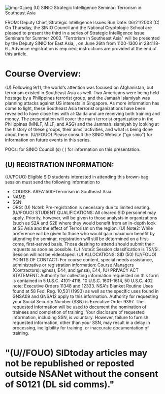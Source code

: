 ![img-0.jpeg](img-0.jpeg)
(U) SINIO Strategic Intelligence Seminar: Terrorism in Southeast Asia

FROM:
Deputy Chief, Strategic Intelligence Issues
Run Date: 06/21/2003
(C) On Thursday, the SINIO Council and the National Cryptologic School are pleased to present the third in a series of Strategic Intelligence Issue Seminars for Summer 2003. "Terrorism in Southeast Asia" will be presented by the Deputy SINIO for East Asia, , on June 26th from 1100-1300 in 284118-6 . Advance registration is required; instructions are provided at the end of this article.

# Course Overview: 

(U) Following 9/11, the world's attention was focused on Afghanistan, but terrorism existed in Southeast Asia as well. Two Americans were being held hostage by a Philippines terrorist group, and the Jamaah Islamiyah was planning attacks against US interests in Singapore. As more information has come to light, these Southeast Asia terrorist organizations have been revealed to have close ties with al-Qaida and are receiving both training and money. The presentation will cover the main terrorist organizations in the Philippines (MNLF, MILF, and ASG) and the Jammah Islamiyah by looking at the history of these groups, their aims, activities, and what is being done about them.
(U//FOUO) Please consult the SINIO Website ("go sinio") for information on future events in this series.

POCs:
for SINIO Council (s)
( ) for information on this presentation.

## (U) REGISTRATION INFORMATION:

(U//FOUO) Eligible SID students interested in attending this brown-bag session must send the following information to
- COURSE: AREA1500-Terrorism in Southeast Asia
- NAME:
- SSN:
- ORG:
(U) Note1: Pre-registration is necessary due to limited seating.
(U//FOUO) STUDENT QUALIFICATIONS: All cleared SID personnel may apply. Priority, however, will be given to those analysts in organizations (such as S2A and S2I) where they would benefit from an in-depth look at SE Asia and the effect of Terrorism on the region.
(U) Note2: While preference will be given to those who would gain maximum benefit by attending the seminar, registration will still be determined on a first-come, first-served basis. Those desiring to attend should submit their requests as soon as possible.
(U) Note3: Session classification is TS//SI. Session will not be videotaped.
(U) ALLOCATIONS: SID (50)
(U//FOUO) POINTS OF CONTACT: For course content, special needs assistance, administrative or registration information: Course Managers (Contractors): @nsa), E44, and @nsa), E44,
(U) PRIVACY ACT STATEMENT: Authority for collecting information requested on this form is contained in 5 U.S.C. 4101-4118, 10 U.S.C. 1601-1614, 50 U.S.C. 402 note; Executive Orders 11348 and 12333. NSA's Blanket Routine Uses found at 58 Fed. Reg. 10,531 (1993) as well as the specific uses found in GNSA09 and GNSA12 apply to this information. Authority for requesting your Social Security Number (SSN) is Executive Order 9397. The requested information will be used to document the nomination of trainees and completion of training. Your disclosure of requested information, including SSN, is voluntary. However, failure to furnish requested information, other than your SSN, may result in a delay in processing, ineligibility for training, or inaccurate documentation of training.

# "(U//FOUO) SIDtoday articles may not be republished or reposted outside NSANet without the consent of S0121 (DL sid comms)."
